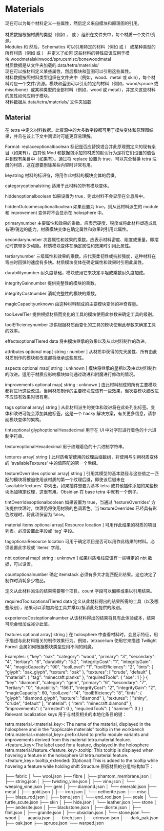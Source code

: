 <h1>Materials</h1>

<p>现在可以为每个材料定义一些属性，然后定义来自模块和原理图的引用。
<br>
<br>
材质数据根据材质的类型（例如 ， 或 ）组织在文件夹中，每个材质一个文件/资源。
  <br>
  Modules 和 然后，Schematics 可以引用特定的材料（例如 或 ） 或某种类型的所有材质（例如 或 ） 并定义了如何 这些材料的特性应该应用于模块.woodmetalskinwood/sprucemisc/bonewoodmetal
<br>
材质数据是从文件夹加载的.data/tetra/materials/
<br>
现在可以按材料定义某些属性，然后模块和蓝图可以引用这些属性。
<br>
材料数据按照材料类型组织在文件夹中（例如，wood、metal 或 skin），每个材料对应一个文件/资源。模块和蓝图可以引用特定的材料（例如，wood/spruce 或 misc/bone）或某种类型的全部材料（例如，wood 或 metal），并定义这些材料的属性如何应用于模块。
<br>
材料数据从 data/tetra/materials/ 文件夹加载
</p>
<h2>Material</h2>

在 tetra 中定义材料数据。此资源中的大多数字段都可用于模块变体和原理图结果，并且在该上下文中阅读时可能更容易理解。

Format:
replaceoptionalboolean
标记是否应替换或合并此原理图定义的现有条目（如果有）。由其他 Mod 和数据包添加的材质的默认行为是将它们设置的值合并到现有条目中（如果有）。通过将 replace 设置为 true，可以完全替换 tetra 注册的材质，这在想要删除某些内容时非常有用。

keystring
材料的标识符，将用作此材料的模块变体的后缀。

categoryoptionalstring
适用于此材料的所有模块变体。

hiddenoptionalboolean
如果设置为 true，则此材料不会显示在全息层中。

hiddenOutcomesoptionalboolean
如果设置为 true，则从此材料派生的 module 和 improvement 变体将不会显示在 holosphere 中。

primarynumber
主要属性和效果的乘数。应表示硬度、锐度或将此材料塑造成具有硬/锐边的能力。材质模块变体在确定属性和效果时引用此属性。

secondarynumber
次要属性和效果的乘数。应表示材料密度、刚度或重量，即摆动时携带多少动能。材质模块变体在确定属性和效果时引用此属性。

tertiarynumber
三级属性和效果的乘数。应代表柔韧性或抗拉强度，这种材料在弯曲时回弹的速度有多快。材质模块变体在确定属性和效果时引用此属性。

durabilitynumber
耐久度基础，模块使用它来决定平坦或乘数耐久度加成。

integrityGainnumber
提供完整性的模块的乘数。

integrityCostnumber
消耗完整性的模块的乘数。

magicCapacityunknown
由这种材料制成的主要模块变体的神奇容量。

toolLevelTier
提供根据材质而变化的工具的模块使用此参数来确定工具的级别。

toolEfficiencynumber
提供根据材质而变化的工具的模块使用此参数来确定工具的效率。

effectsoptionalTiered data
将由模块继承的效果以及从此材料制作的改进。

attributes
optional
map[
string
:
number
]
从材质中获得的先天属性、所有由此材质制作的模块和改进都将继承这些属性。

aspects
optional
map[
string
:
unknown
]
模块将继承的星相以及由此材料制作的改进。适用于材质应影响模块如何通过改进和附魔进行修改的情况。

improvements
optional
map[
string
:
unknown
]
由此材料制成的所有主要模块都将进行这些改进。当用材质制作的主要模块应该有一些效果，但次要模块或改进不应该有效果时很有用。

tags
optional
array[
string
]
从此材料派生的变体和改进将在此处列出标签。变体和改进可能会添加其他标签。这是一个 hacky 解决方案，有关更多信息，请参阅模块变体的架构。

tintsoptional
glyphoptionalHexadecimal
用于在 UI 中对字形进行着色的十六进制字符串。

textureoptionalHexadecimal
用于纹理着色的十六进制字符串。

textures
array[
string
]
此材质希望使用的纹理后缀数组，将使用与引用材质变体的 'availableTextures' 中的值匹配的第一个后缀。

textureOverrides
optional
array[
string
]
引用其模型的基本路径与这些值之一匹配的模块将被迫使用该材质的第一个纹理后缀，即使该后缀未在 'availableTextures' 中列出。如果插件想要为基本 tetra 或其他插件添加的某些模块添加特定纹理，这很有用。Obsidian 在 base tetra 中就有一个例子。

tintOverridesoptionalboolean
如果设置为 true，当通过 'textureOverrides' 方法提供纹理时，纹理仍将使用材质的色调着色。当 textureOverrides 已经具有彩色纹理时，将此项保留为 false。

material
items
optional
array[
Resource location
]
可用作此结果的材质的项目列表。必须设置此字段或 'tag' 字段。

tagoptionalResource location
可用于确定项目是否可以用作此结果的材料。必须设置此字段或 'items' 字段。

nbt
optional
map[
string
:
unknown
]
如果材质堆栈应该有一些特定的 nbt 数据，可以设置。

countoptionalnumber
确定 itemstack 必须有多大才能匹配此结果。这也决定了制作时消耗多少物品。

定义从此材料派生的结果需要哪个项目。count 字段可以偏移或乘以引用结果。

requiredToolsoptionalTiered data
定义从此材料得出的结果所需的工具（以及哪些级别），结果可以添加其他工具并乘以/抵消此处提供的级别。

experienceCostoptionalnumber
从该材料得出的结果将具有此体验成本，结果可能会增加或减少此值。

features
optional
array[
string
]
在 holosphere 中查看材料时，会显示特征，用于描述与此材料相关的制作效果行为。例如，tetracelium 使用它来描述 Twilight Forest 金属如何根据模块类型应用不同的附魔。

Examples:
{
  "key": "oak",
  "category": "wood",
  "primary": "3",
  "secondary": "4",
  "tertiary": "6",
  "durability": "5.2",
  "integrityCost": "1",
  "integrityGain": "4",
  "magicCapacity": "90",
  "toolLevel": "1",
  "toolEfficiency": "2",
  "tints": {
    "glyph": "oak_glyph",
    "texture": "oak"
  },
  "textures": [
    "crude",
    "default"
  ],
  "material": {
    "tag": "minecraft:planks"
  },
  "requiredTools": {
    "axe": 1
  }
}
{
  "key": "diamond",
  "category": "gem",
  "primary": "6",
  "secondary": "7",
  "tertiary": "0",
  "durability": "156.1",
  "integrityCost": "2",
  "integrityGain": "2",
  "magicCapacity": 60,
  "toolLevel": "4",
  "toolEfficiency": "8",
  "tints": {
    "glyph": "diamond_glyph",
    "texture": "diamond"
  },
  "textures": [
    "shiny",
    "crude",
    "default"
  ],
  "material": {
    "item": "minecraft:diamond"
  },
  "improvements": {
    "arrested": 0
  },
  "requiredTools": {
    "hammer": 3
  }
}
Relevant localization keys
用于与材质相关的本地化条目的键：

tetra.material.<material_key>: The name of the material, displayed in the holosphere and in the "applicable materials" tooltip in the workbench
tetra.material.<material_key>.prefix:Used to prefix module variants and improvements derived from this material
tetra.material.feature.<feature_key>:The label used for a feature, displayed in the holosphere
tetra.material.feature.<feature_key>.tooltip: This tooltip is displayed when hovering a feature in the holosphere UI
tetra.material.feature.<feature_key>.tooltip_extended: (Optional) This is added to the tooltip while hovering a feature while holding shift
Structure
原版材质的分组/结构如下：

├── fabric
│   └── wool.json
├── fibre
│   ├── phantom_membrane.json
│   ├── string.json
│   ├── twisting_vine.json
│   ├── vine.json
│   └── weeping_vine.json
├── gem
│   ├── diamond.json
│   └── emerald.json
├── metal
│   ├── gold.json
│   ├── iron.json
│   └── netherite.json
├── misc
│   ├── blaze_rod.json
│   ├── bone.json
│   └── end_rod.json
├── scale
│   └── turtle_scute.json
├── skin
│   ├── hide.json
│   └── leather.json
├── stone
│   ├── andesite.json
│   ├── blackstone.json
│   ├── diorite.json
│   ├── flint.json
│   ├── granite.json
│   ├── obsidian.json
│   └── stone.json
└── wood
    ├── acacia.json
    ├── birch.json
    ├── crimson.json
    ├── dark_oak.json
    ├── oak.json
    ├── spruce.json
    └── warped.json
















